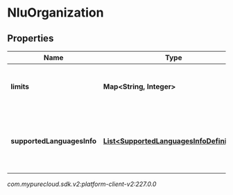 # NluOrganization


## Properties

| Name | Type | Description | Notes |
| ------------ | ------------- | ------------- | ------------- |
| **limits** | **Map&lt;String, Integer&gt;** | The NLU limits defined for this Organization |  [optional] |
| **supportedLanguagesInfo** | [**List&lt;SupportedLanguagesInfoDefinition&gt;**](SupportedLanguagesInfoDefinition) | The list of Supported features for each languages for this Organization |  [optional] |




_com.mypurecloud.sdk.v2:platform-client-v2:227.0.0_
